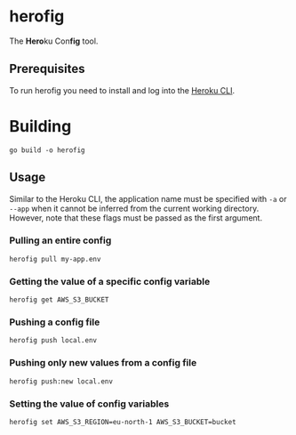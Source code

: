 # herofig
The **Hero**ku Con**fig** tool.

## Prerequisites
To run herofig you need to install and log into the [Heroku CLI](https://devcenter.heroku.com/articles/heroku-cli).

# Building
```shell
go build -o herofig
```

## Usage
Similar to the Heroku CLI, the application name must be specified with `-a` or `--app` when it cannot be inferred
from the current working directory. However, note that these flags must be passed as the first argument.

### Pulling an entire config
```shell
herofig pull my-app.env
```

### Getting the value of a specific config variable
```shell
herofig get AWS_S3_BUCKET
```

### Pushing a config file
```shell
herofig push local.env
```

### Pushing only new values from a config file
```shell
herofig push:new local.env
```

### Setting the value of config variables
```shell
herofig set AWS_S3_REGION=eu-north-1 AWS_S3_BUCKET=bucket
```
